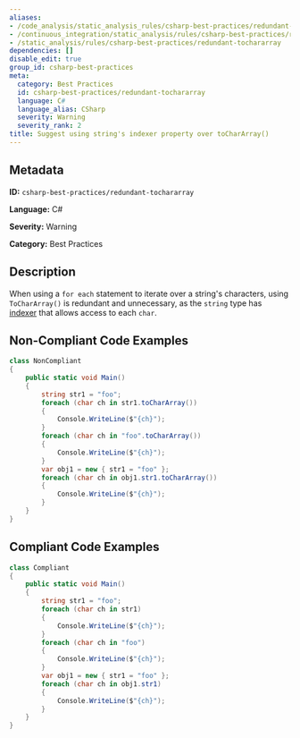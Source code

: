 ```yaml
---
aliases:
- /code_analysis/static_analysis_rules/csharp-best-practices/redundant-tochararray
- /continuous_integration/static_analysis/rules/csharp-best-practices/redundant-tochararray
- /static_analysis/rules/csharp-best-practices/redundant-tochararray
dependencies: []
disable_edit: true
group_id: csharp-best-practices
meta:
  category: Best Practices
  id: csharp-best-practices/redundant-tochararray
  language: C#
  language_alias: CSharp
  severity: Warning
  severity_rank: 2
title: Suggest using string's indexer property over toCharArray()
---
```

<!--  SOURCED FROM https://github.com/DataDog/datadog-static-analyzer-rule-docs -->


## Metadata
**ID:** `csharp-best-practices/redundant-tochararray`

**Language:** C#

**Severity:** Warning

**Category:** Best Practices

## Description
When using a `for each` statement to iterate over a string's characters, using `ToCharArray()` is redundant and unnecessary, as the `string` type has [indexer](https://learn.microsoft.com/en-us/dotnet/csharp/programming-guide/indexers/) that allows access to each `char`.

## Non-Compliant Code Examples
```csharp
class NonCompliant
{
    public static void Main()
    {
        string str1 = "foo";
        foreach (char ch in str1.toCharArray())
		{
		    Console.WriteLine($"{ch}");
		}
        foreach (char ch in "foo".toCharArray())
		{
		    Console.WriteLine($"{ch}");
		}
		var obj1 = new { str1 = "foo" };
        foreach (char ch in obj1.str1.toCharArray())
		{
		    Console.WriteLine($"{ch}");
		}
    }
}
```

## Compliant Code Examples
```csharp
class Compliant
{
    public static void Main()
    {
        string str1 = "foo";
        foreach (char ch in str1)
		{
		    Console.WriteLine($"{ch}");
		}
        foreach (char ch in "foo")
		{
		    Console.WriteLine($"{ch}");
		}
        var obj1 = new { str1 = "foo" };
        foreach (char ch in obj1.str1)
		{
		    Console.WriteLine($"{ch}");
		}
    }
}
```
